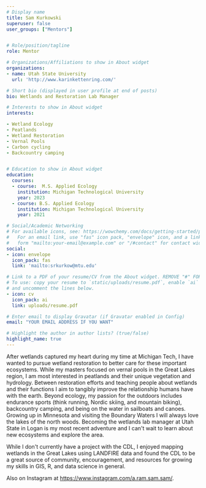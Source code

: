 ```yaml
---
# Display name
title: Sam Kurkowski
superuser: false
user_groups: ["Mentors"]


# Role/position/tagline
role: Mentor

# Organizations/Affiliations to show in About widget
organizations:
- name: Utah State University
  url: 'http://www.karinkettenring.com/'

# Short bio (displayed in user profile at end of posts)
bio: Wetlands and Restoration Lab Manager

# Interests to show in About widget
interests:

- Wetland Ecology
- Peatlands
- Wetland Restoration
- Vernal Pools
- Carbon cycling
- Backcountry camping


# Education to show in About widget
education:
  courses:
  - course:  M.S. Applied Ecology
    institution: Michigan Technological University
    year: 2023
  - course: B.S. Applied Ecology
    institution: Michigan Technological University
    year: 2021

# Social/Academic Networking
# For available icons, see: https://wowchemy.com/docs/getting-started/page-builder/#icons
#   For an email link, use "fas" icon pack, "envelope" icon, and a link in the
#   form "mailto:your-email@example.com" or "/#contact" for contact widget.
social:
- icon: envelope
  icon_pack: fas
  link: 'mailto:srkurkow@mtu.edu'

# Link to a PDF of your resume/CV from the About widget. REMOVE "#" FOR ITEMS YOU WANT ME TO TRY.
# To use: copy your resume to `static/uploads/resume.pdf`, enable `ai` icons in `params.toml`,
# and uncomment the lines below.
- icon: cv
  icon_pack: ai
  link: uploads/resume.pdf

# Enter email to display Gravatar (if Gravatar enabled in Config)
email: "YOUR EMAIL ADDRESS IF YOU WANT"

# Highlight the author in author lists? (true/false)
highlight_name: true
---
```


After wetlands captured my heart during my time at Michigan Tech, I have wanted to pursue wetland restoration to better care for these important ecosystems. While my masters focused on vernal pools in the Great Lakes region, I am most interested in peatlands and their unique vegetation and hydrology. Between restoration efforts and teaching people about wetlands and their functions I aim to tangibly improve the relationship humans have with the earth. Beyond ecology, my passion for the outdoors includes endurance sports (think running, Nordic skiing, and mountain biking), backcountry camping, and being on the water in sailboats and canoes. Growing up in Minnesota and visiting the Boundary Waters I will always love the lakes of the north woods. Becoming the wetlands lab manager at Utah State in Logan is my most recent adventure and I can't wait to learn about new ecosystems and explore the area. 

While I don't currently have a project with the CDL, I enjoyed mapping wetlands in the Great Lakes using LANDFIRE data and found the CDL to be a great source of community, encouragement, and resources for growing my skills in GIS, R, and data science in general.

Also on Instagram at https://www.instagram.com/a.ram.sam.sam/.






